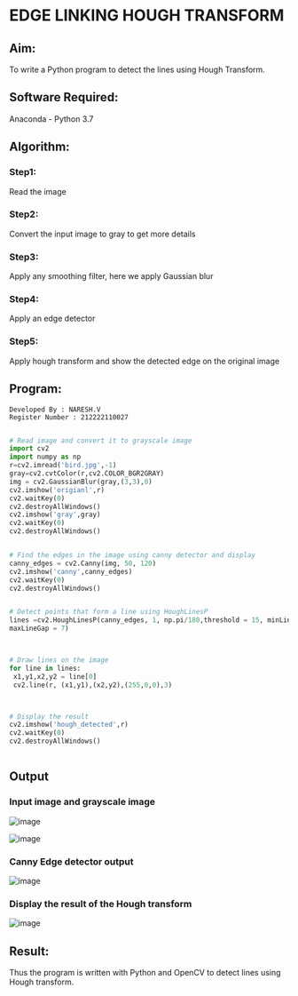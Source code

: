 # EDGE LINKING HOUGH TRANSFORM

## Aim:
To write a Python program to detect the lines using Hough Transform.

## Software Required:

Anaconda - Python 3.7

## Algorithm:

### Step1:
Read the image

### Step2:
Convert the input image to gray to get more details

### Step3:
Apply any smoothing filter, here we apply Gaussian blur

### Step4:
Apply an edge detector

### Step5:
Apply hough transform and show the detected edge on the original image


## Program:

```
Developed By : NARESH.V
Register Number : 212222110027

```
```Python

# Read image and convert it to grayscale image
import cv2
import numpy as np
r=cv2.imread('bird.jpg',-1)
gray=cv2.cvtColor(r,cv2.COLOR_BGR2GRAY)
img = cv2.GaussianBlur(gray,(3,3),0)
cv2.imshow('origianl',r)
cv2.waitKey(0)
cv2.destroyAllWindows()
cv2.imshow('gray',gray)
cv2.waitKey(0)
cv2.destroyAllWindows()


# Find the edges in the image using canny detector and display
canny_edges = cv2.Canny(img, 50, 120)
cv2.imshow('canny',canny_edges)
cv2.waitKey(0)
cv2.destroyAllWindows()


# Detect points that form a line using HoughLinesP
lines =cv2.HoughLinesP(canny_edges, 1, np.pi/180,threshold = 15, minLineLength =5 ,
maxLineGap = 7)



# Draw lines on the image
for line in lines:
 x1,y1,x2,y2 = line[0]
 cv2.line(r, (x1,y1),(x2,y2),(255,0,0),3)



# Display the result
cv2.imshow('hough_detected',r)
cv2.waitKey(0)
cv2.destroyAllWindows()



```
## Output

### Input image and grayscale image

![image](https://github.com/user-attachments/assets/30b69b64-3752-4e6b-86f2-01d77677b6a3)

![image](https://github.com/user-attachments/assets/055c39a4-70ff-44c4-ae71-b2fe1f578f85)

### Canny Edge detector output

![image](https://github.com/user-attachments/assets/e6a7f8db-0c7b-4edb-ad85-48223750945c)

### Display the result of the Hough transform

![image](https://github.com/user-attachments/assets/edc90b7a-3180-4bad-9dcd-c576da8da5bb)

## Result:
Thus the program is written with Python and OpenCV to detect lines using Hough transform. 

